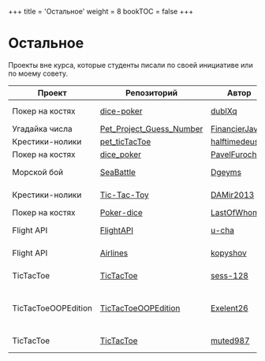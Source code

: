 +++
title = 'Остальное'
weight = 8
bookTOC = false
+++

# Остальное

Проекты вне курса, которые студенты писали по своей инициативе или по моему совету.

| Проект          | Репозиторий                                                                           | Автор                                               | Язык       | Ревью                                                                                      | Автор ревью |
|-----------------|---------------------------------------------------------------------------------------|-----------------------------------------------------|------------|--------------------------------------------------------------------------------------------|-------------|
| Покер на костях | [dice-poker](https://github.com/dublXq/dice-poker)                                    | [dublXq](https://github.com/dublXq)                 | Java       | 🎬 [Видео](https://t.me/zhukovsd_it_chat/1258)                   | Сергей [@zhukovsd](https://t.me/zhukovsd) |
| Угадайка числа  | [Pet_Project_Guess_Number](https://github.com/FinancierJava/Pet_Project_Guess_Number) | [FinancierJava](https://github.com/FinancierJava)   | Java       |                                                                                            |
| Крестики-нолики | [pet_ticTacToe](https://github.com/halftimedeus/pet_ticTacToe)                        | [halftimedeus](https://github.com/halftimedeus)     | Java       |                                                                                            |
| Покер на костях | [dice_poker](https://github.com/PavelFurochkin/dice_poker)                            | [PavelFurochkin](https://github.com/PavelFurochkin) | Python     |                                                                                            |
| Морской бой     | [SeaBattle](https://github.com/Dgeyms/SeaBattle)                                      | [Dgeyms](https://github.com/Dgeyms)                 | Java       | 🎬 [Видео](https://www.youtube.com/watch?v=dyqfbwsbdIM) | Сергей [@zhukovsd](https://t.me/zhukovsd) |
| Крестики-нолики | [Tic-Tac-Toy](https://github.com/DAMir2013/Tic-Tac-Toy)                               | [DAMir2013](https://github.com/DAMir2013)           | Javascript | 🎬 [Видео](https://t.me/zhukovsd_it_chat/4420)                   | Сергей [@zhukovsd](https://t.me/zhukovsd) |
| Покер на костях | [Poker-dice](https://github.com/LastOfWhom/Poker-dice) | [LastOfWhom](https://github.com/LastOfWhom) | PHP |  |
| Flight API | [FlightAPI](https://github.com/u-cha/FlightAPI) | [u-cha](https://github.com/u-cha) | Python | 🎬 [Видео](https://t.me/zhukovsd_it_chat/7974) | Сергей [@zhukovsd](https://t.me/zhukovsd) |
| Flight API | [Airlines](https://github.com/kopyshov/Airlines) | [kopyshov](https://github.com/kopyshov) | Java | 🎬 [Видео](https://t.me/zhukovsd_it_chat/11009) | Сергей [@zhukovsd](https://t.me/zhukovsd) |
| TicTacToe | [TicTacToe](https://github.com/sess-128/TicTacToe) | [sess-128](https://github.com/sess-128) | Java | 📝 [Заметки](https://gist.github.com/Asenim/508bdec6b1b9536d8738b37b6e09ba7e) | Алексей [@Raketa4000az](https://t.me/Raketa4000az) |
| TicTacToeOOPEdition | [TicTacToeOOPEdition](https://github.com/Exelent26/TicTacToeOOPEdition/) | [Exelent26](https://github.com/Exelent26) | Java | 📝 [#1](https://gist.github.com/Asenim/2aee35cf5673caa51fe562c64306d503), 📝 [#2](https://gist.github.com/Asenim/1dcabd27c45bb566075da505ba9facc4) | Дмитрий [@soutpri](https://t.me/soutpri), Алексей [@Raketa4000az](https://t.me/Raketa4000az) |
| TicTacToe | [TicTacToe](https://github.com/muted987/TicTacToe) | [muted987](https://github.com/muted987) | Java | 📝 [Заметки](https://gist.github.com/Asenim/06d703f0cf768cb3c21d075396f82f7f) | Алексей [@Raketa4000az](https://t.me/Raketa4000az) |  

